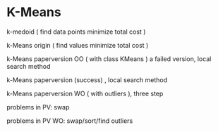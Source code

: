 # K-Means

k-medoid ( find data points minimize total cost )
 
k-Means origin ( find values minimize total cost )
 
k-Means paperversion OO ( with class KMeans ) a failed version, local search method
 
k-Means paperversion (success) , local search method
 
k-Means paperversion WO ( with outliers ), three step
 
 
 
problems in PV: swap
 
problems in PV WO: swap/sort/find outliers
